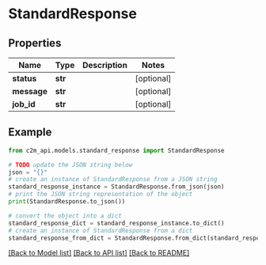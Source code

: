 # StandardResponse


## Properties

Name | Type | Description | Notes
------------ | ------------- | ------------- | -------------
**status** | **str** |  | [optional] 
**message** | **str** |  | [optional] 
**job_id** | **str** |  | [optional] 

## Example

```python
from c2m_api.models.standard_response import StandardResponse

# TODO update the JSON string below
json = "{}"
# create an instance of StandardResponse from a JSON string
standard_response_instance = StandardResponse.from_json(json)
# print the JSON string representation of the object
print(StandardResponse.to_json())

# convert the object into a dict
standard_response_dict = standard_response_instance.to_dict()
# create an instance of StandardResponse from a dict
standard_response_from_dict = StandardResponse.from_dict(standard_response_dict)
```
[[Back to Model list]](../README.md#documentation-for-models) [[Back to API list]](../README.md#documentation-for-api-endpoints) [[Back to README]](../README.md)


